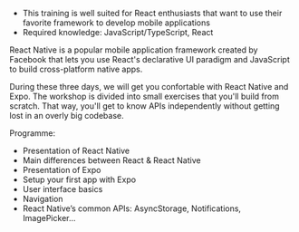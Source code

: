- This training is well suited for React enthusiasts that want to use their favorite framework to develop mobile applications
- Required knowledge: JavaScript/TypeScript, React

React Native is a popular mobile application framework created by Facebook that lets you use React's declarative UI paradigm and JavaScript to build cross-platform native apps.

During these three days, we will get you confortable with React Native and Expo. The workshop is divided into small exercises that you'll build from scratch. That way, you'll get to know APIs independently without getting lost in an overly big codebase.

Programme:
- Presentation of React Native
- Main differences between React & React Native
- Presentation of Expo
- Setup your first app with Expo
- User interface basics
- Navigation
- React Native’s common APIs: AsyncStorage, Notifications, ImagePicker...
